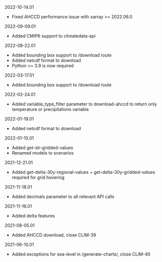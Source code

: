 2022-10-14.01
  * Fixed AHCCD performance issue with xarray >= 2022.06.0

2022-09-09.01
  * Added CMIP6 support to climatedata-api

2022-08-22.01
  * Added bounding box support to /download route
  * Added netcdf format to download
  * Python >= 3.9 is now required

2022-03-17.01
  * Added bounding box support to /download route

2022-02-24.01
  * Added variable\_type\_filter parameter to download-ahccd to return only temperature or precipitations variable

2022-01-19.01
  * Added netcdf format to download

2022-01-10.01
  * Added get-slr-gridded-values
  * Renamed models to scenarios

2021-12-21.01
  * Added get-delta-30y-regional-values + get-delta-30y-gridded-values required for grid hovering

2021-11-18.01
  * Added decimals parameter to all relevant API calls

2021-11-16.01
  * Added delta features

2021-08-05.01
  * Added AHCCD download, close CLIM-39

2021-06-10.01
  * Added exceptions for sea-level in /generate-charts/, close CLIM-40


